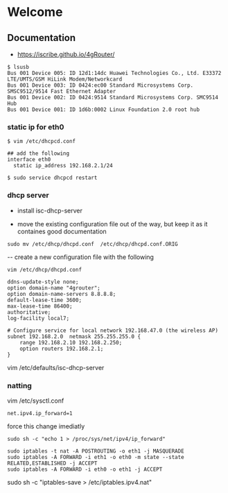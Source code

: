 # Welcome

## Documentation
* https://iscribe.github.io/4gRouter/

```
$ lsusb
Bus 001 Device 005: ID 12d1:14dc Huawei Technologies Co., Ltd. E33372 LTE/UMTS/GSM HiLink Modem/Networkcard
Bus 001 Device 003: ID 0424:ec00 Standard Microsystems Corp. SMSC9512/9514 Fast Ethernet Adapter
Bus 001 Device 002: ID 0424:9514 Standard Microsystems Corp. SMC9514 Hub
Bus 001 Device 001: ID 1d6b:0002 Linux Foundation 2.0 root hub
```

### static ip for eth0
```
$ vim /etc/dhcpcd.conf

## add the following
interface eth0
  static ip_address 192.168.2.1/24
  
$ sudo service dhcpcd restart
```

### dhcp server
- install isc-dhcp-server

- move the existing configuration file out of the way, but keep it as it containes good documentation
```
sudo mv /etc/dhcp/dhcpd.conf  /etc/dhcp/dhcpd.conf.ORIG
```

-- create a new configuration file with the following
```
vim /etc/dhcp/dhcpd.conf

ddns-update-style none;
option domain-name "4grouter";
option domain-name-servers 8.8.8.8;
default-lease-time 3600;
max-lease-time 86400;
authoritative;
log-facility local7;

# Configure service for local network 192.168.47.0 (the wireless AP)                    
subnet 192.168.2.0  netmask 255.255.255.0 {
    range 192.168.2.10 192.168.2.250;
    option routers 192.168.2.1;
}
```

vim /etc/defaults/isc-dhcp-server

### natting

vim /etc/sysctl.conf
```
net.ipv4.ip_forward=1
```
force this change imediatly
```
sudo sh -c "echo 1 > /proc/sys/net/ipv4/ip_forward"

```

```
sudo iptables -t nat -A POSTROUTING -o eth1 -j MASQUERADE
sudo iptables -A FORWARD -i eth1 -o eth0 -m state --state RELATED,ESTABLISHED -j ACCEPT
sudo iptables -A FORWARD -i eth0 -o eth1 -j ACCEPT
```

sudo sh -c "iptables-save > /etc/iptables.ipv4.nat"




